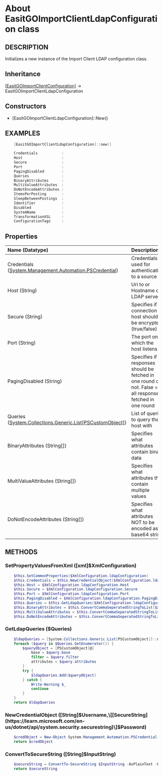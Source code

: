 # About EasitGOImportClientLdapConfiguration class

## DESCRIPTION

Initializes a new instance of the Import Client LDAP configuration class.

## Inheritance

\[[EasitGOImportClientConfiguration](about_EasitGOImportClientConfiguration.md)\] -> EasitGOImportClientLdapConfiguration

## Constructors

* \[EasitGOImportClientLdapConfiguration\]::New()

## EXAMPLES

```powershell
    [EasitGOImportClientLdapConfiguration]::new()

    Credentials           :
    Host                  :
    Secure                :
    Port                  :
    PagingDisabled        :
    Queries               :
    BinaryAttributes      :
    MultiValueAttributes  :
    DoNotEncodeAttributes :
    ItemsPerPosting       :
    SleepBetweenPostings  :
    Identifier            :
    Disabled              :
    SystemName            :
    TransformationXSL     :
    ConfigurationTags     :
```

## Properties

|Name (Datatype)|Description|
|:--|:--|
|Credentials ([System.Management.Automation.PSCredential](https://learn.microsoft.com/en-us/dotnet/api/system.management.automation.pscredential))|Credentials used for authenticating to a source|
|Host (String)|Uri to or Hostname of LDAP server|
|Secure (String)|Specifies if connection to host should be encrypted (true/false)|
|Port (String)|The port on which the host listens|
|PagingDisabled (String)|Specifies if all responses should be fetched in one round or not. False = all responses fetched in one round|
|Queries ([System.Collections.Generic.List[PSCustomObject]](https://learn.microsoft.com/en-us/dotnet/api/system.collections.generic.list-1))|List of queries to query the host with|
|BinaryAttributes (String[])|Specifies what attributes contain binary data|
|MultiValueAttributes (String[])|Specifies what attributes that contain multiple values|
|DoNotEncodeAttributes (String[])|Specifies what attributes NOT to be encoded as a base64 string|

## METHODS

### SetPropertyValuesFromXml (\[xml\]$XmlConfiguration)

```powershell
    $this.SetCommonProperties($XmlConfiguration.ldapConfiguration)
    $this.Credentials = $this.NewCredentialObject($XmlConfiguration.ldapConfiguration.username,$this.ConvertToSecureString($XmlConfiguration.ldapConfiguration.password))
    $this.Host = $XmlConfiguration.ldapConfiguration.Host
    $this.Secure = $XmlConfiguration.ldapConfiguration.Secure
    $this.Port = $XmlConfiguration.ldapConfiguration.Port
    $this.PagingDisabled = $XmlConfiguration.ldapConfiguration.PagingDisabled
    $this.Queries = $this.GetLdapQueries($XmlConfiguration.ldapConfiguration.queries)
    $this.BinaryAttributes = $this.ConvertCommaSeperatedStringToList($XmlConfiguration.ldapConfiguration.binaryAttributes.InnerText)
    $this.MultiValueAttributes = $this.ConvertCommaSeperatedStringToList($XmlConfiguration.ldapConfiguration.multiValueAttributes.InnerText)
    $this.DoNotEncodeAttributes = $this.ConvertCommaSeperatedStringToList($XmlConfiguration.ldapConfiguration.doNotEncodeAttributes.InnerText)
```

### GetLdapQueries ($Queries)

```powershell
    $ldapQueries = [System.Collections.Generic.List[PSCustomObject]]::new()
    foreach ($query in $Queries.GetEnumerator()) {
        $queryObject = [PSCustomObject]@{
            base = $query.base
            filter = $query.filter
            attributes = $query.attributes
        }
        try {
            $ldapQueries.Add($queryObject)
        } catch {
            Write-Warning $_
            continue
        }
    }
    return $ldapQueries
```

### NewCredentialObject (\[String\]$Username,\[[SecureString](https://learn.microsoft.com/en-us/dotnet/api/system.security.securestring)\]$Password)

```powershell
    $credObject = New-Object System.Management.Automation.PSCredential ($Username, $Password)
    return $credObject
```

### ConvertToSecureString (\[String\]$InputString)

```powershell
    $secureString = ConvertTo-SecureString $InputString -AsPlainText -Force
    return $secureString
```
